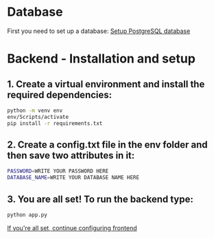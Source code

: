 # Database
First you need to set up a database:
[Setup PostgreSQL database](./Database/)
# Backend - Installation and setup

## 1. Create a virtual environment and install the required dependencies:

   ```sh
   python -m venv env
   env/Scripts/activate
   pip install -r requirements.txt
   ```
## 2. Create a config.txt file in the env folder and then save two attributes in it:

   ```sh
   PASSWORD=WRITE YOUR PASSWORD HERE
   DATABASE_NAME=WRITE YOUR DATABASE NAME HERE
   ```
## 3. You are all set! To run the backend type:
   ```sh
   python app.py
   ```


[If you're all set, continue configuring frontend](https://github.com/Freddy-Ms/AlkoHub-Website/tree/main/Frontend)

